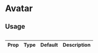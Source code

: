 # Avatar

<!-- Brief summary of what the component is, and what it's for. -->

<!-- STORY -->

<!-- SOURCE -->
## Usage

```jsx


```


| Prop   | Type   | Default | Description                                            |
| ------ | ------ | ------- | ------------------------------------------------------ |

<br />


